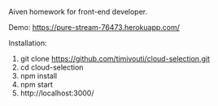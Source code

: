 Aiven homework for front-end developer.

Demo: https://pure-stream-76473.herokuapp.com/

Installation:
1. git clone https://github.com/timivouti/cloud-selection.git
2. cd cloud-selection
3. npm install
4. npm start
5. http://localhost:3000/
